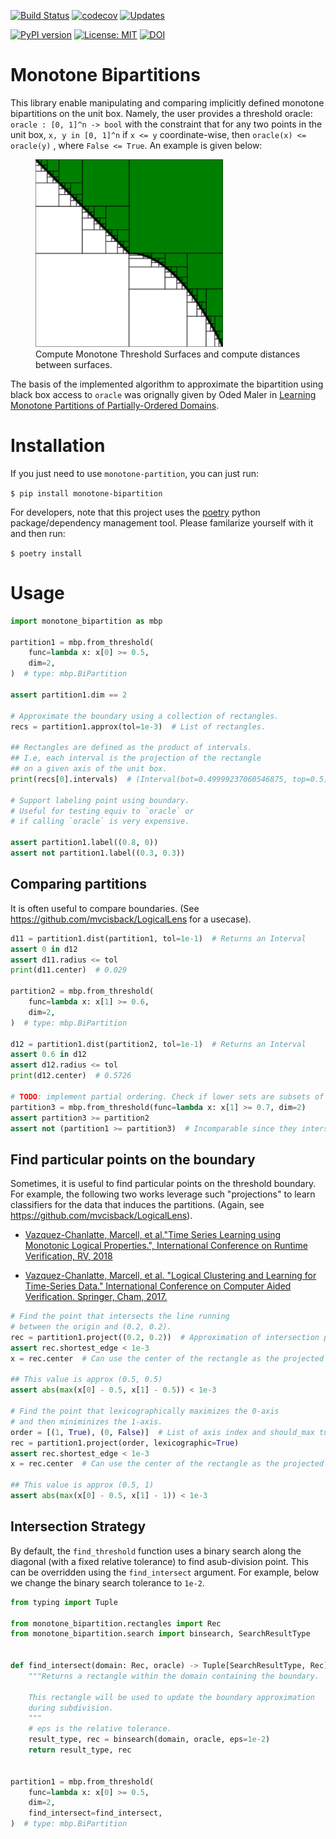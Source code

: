 [![Build Status](https://travis-ci.org/mvcisback/monotone-bipartition.svg?branch=master)](https://travis-ci.org/mvcisback/monotone-bipartition)
[![codecov](https://codecov.io/gh/mvcisback/monotone-bipartition/branch/master/graph/badge.svg)](https://codecov.io/gh/mvcisback/monotone-bipartition)
[![Updates](https://pyup.io/repos/github/mvcisback/monotone-bipartition/shield.svg)](https://pyup.io/repos/github/mvcisback/monotone-bipartition/)

[![PyPI version](https://badge.fury.io/py/monotone-bipartition.svg)](https://badge.fury.io/py/monotone-bipartition)
[![License: MIT](https://img.shields.io/badge/License-MIT-yellow.svg)](https://opensource.org/licenses/MIT)
[![DOI](https://zenodo.org/badge/64908994.svg)](https://zenodo.org/badge/latestdoi/64908994)

# Monotone Bipartitions

This library enable manipulating and comparing implicitly defined
monotone bipartitions on the unit box. Namely, the user provides a
threshold oracle: `oracle : [0, 1]^n -> bool` with the constraint that
for any two points in the unit box, `x, y in [0, 1]^n` if `x <= y`
coordinate-wise, then `oracle(x) <= oracle(y)` , where `False <=
True`. An example is given below:

<figure>
  <img src="assets/bipartition.svg" alt="mbp logo" width=300px>
  <figcaption>
     Compute Monotone Threshold Surfaces and compute distances between surfaces.
  </figcaption>
</figure>

The basis of the implemented algorithm to approximate the bipartition
using black box access to `oracle` was orignally given by Oded Maler
in [Learning Monotone Partitions of Partially-Ordered
Domains](https://hal.archives-ouvertes.fr/hal-01556243/).

# Installation
If you just need to use `monotone-partition`, you can just run:

`$ pip install monotone-bipartition`

For developers, note that this project uses the
[poetry](https://poetry.eustace.io/) python package/dependency
management tool. Please familarize yourself with it and then
run:

`$ poetry install`

# Usage

```python
import monotone_bipartition as mbp

partition1 = mbp.from_threshold(
    func=lambda x: x[0] >= 0.5,
    dim=2,
)  # type: mbp.BiPartition

assert partition1.dim == 2

# Approximate the boundary using a collection of rectangles.
recs = partition1.approx(tol=1e-3)  # List of rectangles.

## Rectangles are defined as the product of intervals.
## I.e, each interval is the projection of the rectangle
## on a given axis of the unit box.
print(recs[0].intervals)  # (Interval(bot=0.49999237060546875, top=0.5), Interval(bot=0.0, top=1)

# Support labeling point using boundary.
# Useful for testing equiv to `oracle` or
# if calling `oracle` is very expensive.

assert partition1.label((0.8, 0))
assert not partition1.label((0.3, 0.3))
```

## Comparing partitions
It is often useful to compare boundaries. (See
https://github.com/mvcisback/LogicalLens for a usecase).

```python
d11 = partition1.dist(partition1, tol=1e-1)  # Returns an Interval
assert 0 in d12
assert d11.radius <= tol
print(d11.center)  # 0.029

partition2 = mbp.from_threshold(
    func=lambda x: x[1] >= 0.6,
    dim=2,
)  # type: mbp.BiPartition

d12 = partition1.dist(partition2, tol=1e-1)  # Returns an Interval
assert 0.6 in d12
assert d12.radius <= tol
print(d12.center)  # 0.5726

# TODO: implement partial ordering. Check if lower sets are subsets of each other.
partition3 = mbp.from_threshold(func=lambda x: x[1] >= 0.7, dim=2)
assert partition3 >= partition2
assert not (partition1 >= partition3)  # Incomparable since they intersect.
```

## Find particular points on the boundary
Sometimes, it is useful to find particular points on the threshold
boundary. For example, the following two works leverage such
"projections" to learn classifiers for the data that induces the
partitions. (Again, see https://github.com/mvcisback/LogicalLens).

- [Vazquez-Chanlatte, Marcell, et al."Time Series Learning using Monotonic Logical Properties.", International Conference on Runtime Verification, RV, 2018](https://mjvc.me/papers/rv2018_logical_ts_learning.pdf)

- [Vazquez-Chanlatte, Marcell, et al. "Logical Clustering and Learning for Time-Series Data." International Conference on Computer Aided Verification. Springer, Cham, 2017.](https://mjvc.me/papers/cav2017.pdf)

```python
# Find the point that intersects the line running
# between the origin and (0.2, 0.2).
rec = partition1.project((0.2, 0.2))  # Approximation of intersection point.
assert rec.shortest_edge < 1e-3
x = rec.center  # Can use the center of the rectangle as the projected point.

## This value is approx (0.5, 0.5)
assert abs(max(x[0] - 0.5, x[1] - 0.5)) < 1e-3

# Find the point that lexicographically maximizes the 0-axis
# and then miniminizes the 1-axis.
order = [(1, True), (0, False)]  # List of axis index and should_max tuples.
rec = partition1.project(order, lexicographic=True)
assert rec.shortest_edge < 1e-3
x = rec.center  # Can use the center of the rectangle as the projected point.

## This value is approx (0.5, 1)
assert abs(max(x[0] - 0.5, x[1] - 1)) < 1e-3
```

## Intersection Strategy

By default, the `find_threshold` function uses a binary search along
the diagonal (with a fixed relative tolerance) to find asub-division
point. This can be overridden using the `find_intersect` argument. For
example, below we change the binary search tolerance to `1e-2`.

```python
from typing import Tuple

from monotone_bipartition.rectangles import Rec
from monotone_bipartition.search import binsearch, SearchResultType


def find_intersect(domain: Rec, oracle) -> Tuple[SearchResultType, Rec]:
    """Returns a rectangle within the domain containing the boundary.
    
    This rectangle will be used to update the boundary approximation
    during subdivision.
    """
    # eps is the relative tolerance.
    result_type, rec = binsearch(domain, oracle, eps=1e-2)
    return result_type, rec


partition1 = mbp.from_threshold(
    func=lambda x: x[0] >= 0.5,
    dim=2,
    find_intersect=find_intersect,
)  # type: mbp.BiPartition

```
